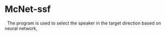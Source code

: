 # McNet-ssf
&nbsp; The program is used to select the speaker in the target direction based on neural network,
